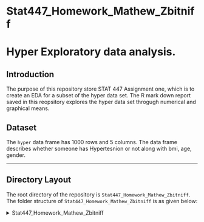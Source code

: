 # Stat447_Homework_Mathew_Zbitniff



# Hyper Exploratory data analysis. 

## Introduction
The purpose of this repository store STAT 447 Assignment one, which is to create an EDA for a subset of the hyper data set. The R mark down report saved in this reopsitory explores the hyper data set throgugh numerical and graphical means. 

## Dataset
The `hyper` data frame has 1000 rows and 5 columns. The data frame describes whether someone has Hypertesnion or not along with bmi, age, gender.

---
## Directory Layout

The root directory of the repository is `Stat447_Homework_Mathew_Zbitniff`. The folder structure of `Stat447_Homework_Mathew_Zbitniff` is as given below:

<details><summary>Stat447_Homework_Mathew_Zbitniff</summary>
	
	lboxcox/
	├── data
	│   └── hypder.csv
	└──  RMD_files
            └──Homework_1
	 
</details>

